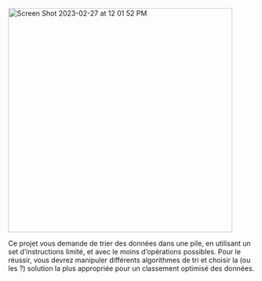 <img width="457" alt="Screen Shot 2023-02-27 at 12 01 52 PM" src="https://user-images.githubusercontent.com/114024436/221630014-66871379-bd17-4119-abb9-8ace174a9010.png">

Ce projet vous demande de trier des données dans une pile, en utilisant un set d’instructions limité, et avec le moins d’opérations possibles. Pour le réussir, vous devrez manipuler différents algorithmes de tri et choisir la (ou les ?) solution la plus appropriée pour un classement optimisé des données.
